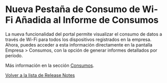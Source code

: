 # Nueva Pestaña de Consumo de Wi-Fi Añadida al Informe de Consumos

La nueva funcionalidad del portal permite visualizar el consumo de datos a través de Wi-Fi para todos los dispositivos registrados en la empresa. Ahora, puedes acceder a esta información directamente en la pantalla Empresa > Consumos, con la opción de generar informes detallados por período.

Más información en la sección [Consumos](../../portal/empresa/consumo-de-la-empresa.md).

[Volver a la lista de Release Notes](./)
